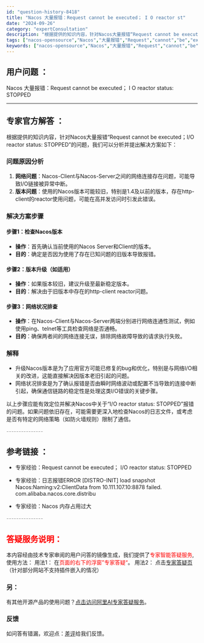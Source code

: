 ```yaml
---
id: "question-history-8418"
title: "Nacos 大量报错：Request cannot be executed； I O reactor st"
date: "2024-09-26"
category: "expertConsultation"
description: "根据提供的知识内容，针对Nacos大量报错“Request cannot be executed；I/O reactor status: STOPPED”的问题，我们可以分析并提出解决方案如下：### 问题原因分析1. **网络问题**：Nacos-Client与Nacos-Server之间的网络连"
tags: ["nacos-opensource","Nacos","大量报错","Request","cannot","be","executed"]
keywords: ["nacos-opensource","Nacos","大量报错","Request","cannot","be","executed"]
---
```


## 用户问题 ： 
 Nacos 大量报错：Request cannot be executed； I O reactor status: STOPPED  

---------------
## 专家官方解答 ：

根据提供的知识内容，针对Nacos大量报错“Request cannot be executed；I/O reactor status: STOPPED”的问题，我们可以分析并提出解决方案如下：

### 问题原因分析
1. **网络问题**：Nacos-Client与Nacos-Server之间的网络连接存在问题，可能导致I/O链接被异常中断。
2. **版本问题**：使用的Nacos版本可能较旧，特别是1.4及以前的版本，存在http-client的reactor使用问题，可能在高并发访问时引发此错误。

### 解决方案步骤
#### 步骤1：检查Nacos版本
- **操作**：首先确认当前使用的Nacos Server和Client的版本。
- **目的**：确定是否因为使用了存在已知问题的旧版本导致报错。

#### 步骤2：版本升级（如适用）
- **操作**：如果版本较旧，建议升级至最新稳定版本。
- **目的**：解决由于旧版本中存在的http-client reactor问题。

#### 步骤3：网络状况排查
- **操作**：在Nacos-Client与Nacos-Server两端分别进行网络连通性测试，例如使用ping、telnet等工具检查网络是否通畅。
- **目的**：确保两者间的网络连接无误，排除网络故障导致的请求执行失败。

### 解释
- 升级Nacos版本是为了应用官方可能已修复的bug和优化，特别是与网络I/O相关的改进，这能直接解决因版本老旧引起的问题。
- 网络状况排查是为了确认报错是否由瞬时网络波动或配置不当导致的连接中断引起，确保通信链路的稳定性是处理这类I/O错误的关键步骤。

以上步骤应能有效定位并解决Nacos中关于“I/O reactor status: STOPPED”报错的问题。如果问题依旧存在，可能需要更深入地检查Nacos的日志文件，或考虑是否有特定的网络策略（如防火墙规则）限制了通信。


<font color="#949494">---------------</font> 


## 参考链接 ：

* 专家经验：Request cannot be executed； I/O reactor status: STOPPED 
 
 * 专家经验：日志报错ERROR [DISTRO-INIT] load snapshot Nacos:Naming:v2:ClientData from 10.111.107.10:8878 failed. com.alibaba.nacos.core.distribu 
 
 * 专家经验：Nacos 内存占用过大 


 <font color="#949494">---------------</font> 
 


## <font color="#FF0000">答疑服务说明：</font> 

本内容经由技术专家审阅的用户问答的镜像生成，我们提供了<font color="#FF0000">专家智能答疑服务</font>,使用方法：
用法1： 在<font color="#FF0000">页面的右下的浮窗”专家答疑“</font>。
用法2： 点击[专家答疑页](https://answer.opensource.alibaba.com/docs/intro)（针对部分网站不支持插件嵌入的情况）
### 另：


有其他开源产品的使用问题？[点击访问阿里AI专家答疑服务](https://answer.opensource.alibaba.com/docs/intro)。
### 反馈
如问答有错漏，欢迎点：[差评](https://ai.nacos.io/user/feedbackByEnhancerGradePOJOID?enhancerGradePOJOId=13640)给我们反馈。
